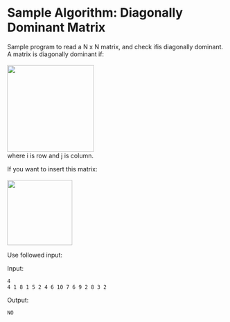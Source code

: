 # Sample Algorithm: Diagonally Dominant Matrix

Sample program to read a N x N matrix, and check ifis diagonally dominant. A matrix is diagonally dominant if:</br></br>
<img width=200 src="https://user-images.githubusercontent.com/38412804/118788800-84dc3400-b86a-11eb-984f-57437540ade3.png"></br>
where i is row and j is column.

If you want to insert this matrix:</br></br>
<img width=150 src="https://user-images.githubusercontent.com/38412804/118786786-8b69ac00-b868-11eb-8441-c510b97441ec.png">

Use followed input:

Input:

 ``` 
 4
 4 1 8 1 5 2 4 6 10 7 6 9 2 8 3 2
 ```

Output:

 ```
 NO
 ```
